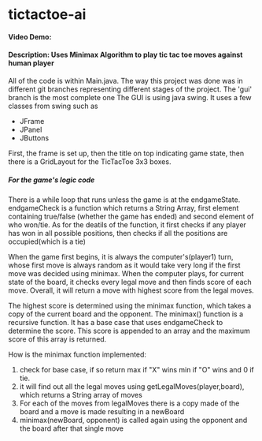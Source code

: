 # tictactoe-ai
#### Video Demo: 
#### Description: Uses Minimax Algorithm to play tic tac toe moves against human player

All of the code is within Main.java.
The way this project was done was in different git branches representing different stages of the project. The 'gui' branch is the most complete one
The GUI is using java swing. It uses a few classes from swing such as

- JFrame
- JPanel
- JButtons

First, the frame is set up, then the title on top indicating game state, then there is a GridLayout for the TicTacToe 3x3 boxes.

##### For the game's logic code

There is a while loop that runs unless the game is at the endgameState.
endgameCheck is a function which returns a String Array, first element containing true/false (whether the game has ended) and second element of who won/tie.
As for the deatils of the function, it first checks if any player has won in all possible positions, then checks if all the positions are occupied(which is a tie)

When the game first begins, it is always the computer's(player1) turn, whose first move is always random as it would take very long if the first move was decided using minimax. When the computer plays, for current state of the board, it checks every legal move and then finds score of each move. Overall, it will return a move with highest score from the legal moves.

The highest score is determined using the minimax function, which takes a copy of the current board and the opponent. The minimax() function is a recursive function. It has a base case that uses endgameCheck to determine the score. This score is appended to an array and the maximum score of this array is returned.

How is the minimax function implemented:

1. check for base case, if so return max if "X" wins min if "O" wins and 0 if tie.
2. it will find out all the legal moves using getLegalMoves(player,board), which returns a String array of moves
3. For each of the moves from legalMoves there is a copy made of the board and a move is made resulting in a newBoard
4. minimax(newBoard, opponent) is called again using the opponent and the board after that single move
